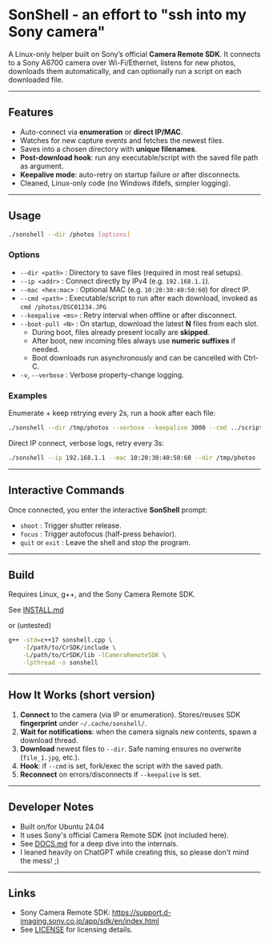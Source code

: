 # SonShell - an effort to "ssh into my Sony camera"

A Linux-only helper built on Sony’s official **Camera Remote SDK**.
It connects to a Sony A6700 camera over Wi-Fi/Ethernet, listens for new photos, downloads them automatically, and can optionally run a script on each downloaded file.

---

## Features
- Auto-connect via **enumeration** or **direct IP/MAC**.
- Watches for new capture events and fetches the newest files.
- Saves into a chosen directory with **unique filenames**.
- **Post-download hook**: run any executable/script with the saved file path as argument.
- **Keepalive mode**: auto-retry on startup failure or after disconnects.
- Cleaned, Linux-only code (no Windows ifdefs, simpler logging).

---

## Usage
```bash
./sonshell --dir /photos [options]
```

### Options
- `--dir <path>` : Directory to save files (required in most real setups).
- `--ip <addr>` : Connect directly by IPv4 (e.g. `192.168.1.1`).
- `--mac <hex:mac>` : Optional MAC (e.g. `10:20:30:40:50:60`) for direct IP.
- `--cmd <path>` : Executable/script to run after each download, invoked as
  `cmd /photos/DSC01234.JPG`
- `--keepalive <ms>` : Retry interval when offline or after disconnect.
- `--boot-pull <N>` : On startup, download the latest **N** files from each slot.
   * During boot, files already present locally are **skipped**.
   * After boot, new incoming files always use **numeric suffixes** if needed.
   * Boot downloads run asynchronously and can be cancelled with Ctrl-C.
- `-v`, `--verbose` : Verbose property-change logging.

### Examples
Enumerate + keep retrying every 2s, run a hook after each file:
```bash
./sonshell --dir /tmp/photos --verbose --keepalive 3000 --cmd ../scripts/show_single.sh
```

Direct IP connect, verbose logs, retry every 3s:
```bash
./sonshell --ip 192.168.1.1 --mac 10:20:30:40:50:60 --dir /tmp/photos -v --keepalive 3000
```

---

## Interactive Commands

Once connected, you enter the interactive **SonShell** prompt:

- `shoot` : Trigger shutter release.
- `focus` : Trigger autofocus (half-press behavior).
- `quit` or `exit` : Leave the shell and stop the program.

---

## Build
Requires Linux, g++, and the Sony Camera Remote SDK.

See [INSTALL.md](./INSTALL.md)

or (untested)

```bash
g++ -std=c++17 sonshell.cpp \
    -I/path/to/CrSDK/include \
    -L/path/to/CrSDK/lib -lCameraRemoteSDK \
    -lpthread -o sonshell
```

---

## How It Works (short version)
1. **Connect** to the camera (via IP or enumeration).
   Stores/reuses SDK **fingerprint** under `~/.cache/sonshell/`.
2. **Wait for notifications**: when the camera signals new contents,
   spawn a download thread.
3. **Download** newest files to `--dir`.
   Safe naming ensures no overwrite (`file_1.jpg`, etc.).
4. **Hook**: if `--cmd` is set, fork/exec the script with the saved path.
5. **Reconnect** on errors/disconnects if `--keepalive` is set.

---

## Developer Notes
- Built on/for Ubuntu 24.04
- It uses Sony's official Camera Remote SDK (not included here).
- See [DOCS.md](./DOCS.md) for a deep dive into the internals.
- I leaned heavily on ChatGPT while creating this, so please don't mind the mess! ;)

---

## Links
- Sony Camera Remote SDK: https://support.d-imaging.sony.co.jp/app/sdk/en/index.html
- See [LICENSE](./LICENSE) for licensing details.

